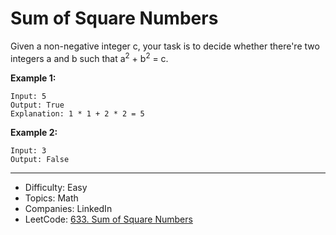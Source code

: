 # Sum of Square Numbers

Given a non-negative integer c, your task is to decide whether there're two integers a and b such that a<sup>2</sup> + b<sup>2</sup> = c.

**Example 1:**
```
Input: 5
Output: True
Explanation: 1 * 1 + 2 * 2 = 5
```
**Example 2:**
```
Input: 3
Output: False
```

---

* Difficulty: Easy
* Topics: Math
* Companies: LinkedIn
* LeetCode: [633. Sum of Square Numbers](https://leetcode.com/problems/sum-of-square-numbers/description/)
